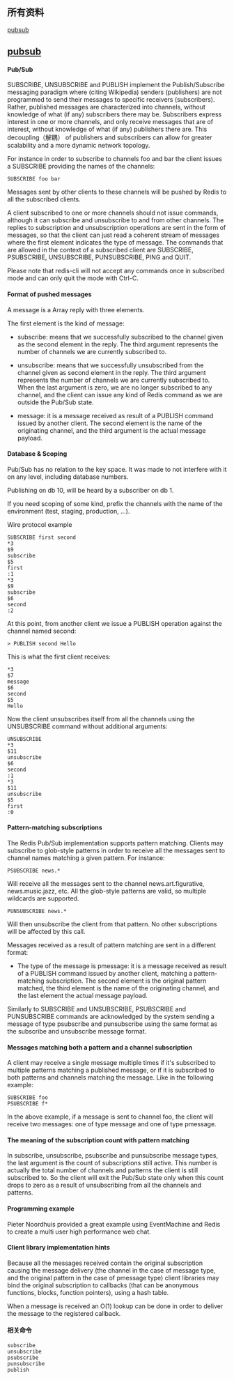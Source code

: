 ## 所有资料
[pubsub](https://redis.io/topics/pubsub)
## [pubsub](https://redis.io/topics/pubsub)
#### Pub/Sub
SUBSCRIBE, UNSUBSCRIBE and PUBLISH implement the Publish/Subscribe messaging paradigm where (citing Wikipedia) senders (publishers) are not programmed to send their messages to specific receivers (subscribers). Rather, published messages are characterized into channels, without knowledge of what (if any) subscribers there may be. Subscribers express interest in one or more channels, and only receive messages that are of interest, without knowledge of what (if any) publishers there are. This decoupling（解耦） of publishers and subscribers can allow for greater scalability and a more dynamic network topology.

For instance in order to subscribe to channels foo and bar the client issues a SUBSCRIBE providing the names of the channels:
```
SUBSCRIBE foo bar

```
Messages sent by other clients to these channels will be pushed by Redis to all the subscribed clients.

A client subscribed to one or more channels should not issue commands, although it can subscribe and unsubscribe to and from other channels. The replies to subscription and unsubscription operations are sent in the form of messages, so that the client can just read a coherent stream of messages where the first element indicates the type of message. The commands that are allowed in the context of a subscribed client are SUBSCRIBE, PSUBSCRIBE, UNSUBSCRIBE, PUNSUBSCRIBE, PING and QUIT.

Please note that redis-cli will not accept any commands once in subscribed mode and can only quit the mode with Ctrl-C.

#### Format of pushed messages
A message is a Array reply with three elements.

The first element is the kind of message:

- subscribe: means that we successfully subscribed to the channel given as the second element in the reply. The third argument represents the number of channels we are currently subscribed to.

- unsubscribe: means that we successfully unsubscribed from the channel given as second element in the reply. The third argument represents the number of channels we are currently subscribed to. When the last argument is zero, we are no longer subscribed to any channel, and the client can issue any kind of Redis command as we are outside the Pub/Sub state.

- message: it is a message received as result of a PUBLISH command issued by another client. The second element is the name of the originating channel, and the third argument is the actual message payload.
#### Database & Scoping
Pub/Sub has no relation to the key space. It was made to not interfere with it on any level, including database numbers.

Publishing on db 10, will be heard by a subscriber on db 1.

If you need scoping of some kind, prefix the channels with the name of the environment (test, staging, production, ...).

Wire protocol example
```
SUBSCRIBE first second
*3
$9
subscribe
$5
first
:1
*3
$9
subscribe
$6
second
:2
```
At this point, from another client we issue a PUBLISH operation against the channel named second:
```
> PUBLISH second Hello
```
This is what the first client receives:
```
*3
$7
message
$6
second
$5
Hello

```
Now the client unsubscribes itself from all the channels using the UNSUBSCRIBE command without additional arguments:
```
UNSUBSCRIBE
*3
$11
unsubscribe
$6
second
:1
*3
$11
unsubscribe
$5
first
:0

```
#### Pattern-matching subscriptions
The Redis Pub/Sub implementation supports pattern matching. Clients may subscribe to glob-style patterns in order to receive all the messages sent to channel names matching a given pattern.
For instance:
```
PSUBSCRIBE news.*

```
Will receive all the messages sent to the channel news.art.figurative, news.music.jazz, etc. All the glob-style patterns are valid, so multiple wildcards are supported.
```
PUNSUBSCRIBE news.*
```
Will then unsubscribe the client from that pattern. No other subscriptions will be affected by this call.

Messages received as a result of pattern matching are sent in a different format:

- The type of the message is pmessage: it is a message received as result of a PUBLISH command issued by another client, matching a pattern-matching subscription. The second element is the original pattern matched, the third element is the name of the originating channel, and the last element the actual message payload.

Similarly to SUBSCRIBE and UNSUBSCRIBE, PSUBSCRIBE and PUNSUBSCRIBE commands are acknowledged by the system sending a message of type psubscribe and punsubscribe using the same format as the subscribe and unsubscribe message format.

#### Messages matching both a pattern and a channel subscription
A client may receive a single message multiple times if it's subscribed to multiple patterns matching a published message, or if it is subscribed to both patterns and channels matching the message. Like in the following example:
```
SUBSCRIBE foo
PSUBSCRIBE f*
```
In the above example, if a message is sent to channel foo, the client will receive two messages: one of type message and one of type pmessage.
#### The meaning of the subscription count with pattern matching
In subscribe, unsubscribe, psubscribe and punsubscribe message types, the last argument is the count of subscriptions still active. This number is actually the total number of channels and patterns the client is still subscribed to. So the client will exit the Pub/Sub state only when this count drops to zero as a result of unsubscribing from all the channels and patterns.
#### Programming example
Pieter Noordhuis provided a great example using EventMachine and Redis to create a multi user high performance web chat.

#### Client library implementation hints
Because all the messages received contain the original subscription causing the message delivery (the channel in the case of message type, and the original pattern in the case of pmessage type) client libraries may bind the original subscription to callbacks (that can be anonymous functions, blocks, function pointers), using a hash table.

When a message is received an O(1) lookup can be done in order to deliver the message to the registered callback.

#### 相关命令
```
subscribe
unsubscribe
psubscribe
punsubscribe
publish

```

